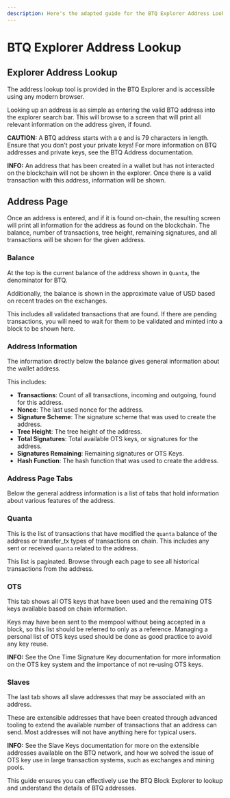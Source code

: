 ```yaml
---
description: Here's the adapted guide for the BTQ Explorer Address Lookup
---
```


# BTQ Explorer Address Lookup

## Explorer Address Lookup

The address lookup tool is provided in the BTQ Explorer and is accessible using any modern browser.

Looking up an address is as simple as entering the valid BTQ address into the explorer search bar. This will browse to a screen that will print all relevant information on the address given, if found.

**CAUTION:** A BTQ address starts with a `Q` and is 79 characters in length. Ensure that you don't post your private keys! For more information on BTQ addresses and private keys, see the BTQ Address documentation.

**INFO:** An address that has been created in a wallet but has not interacted on the blockchain will not be shown in the explorer. Once there is a valid transaction with this address, information will be shown.

## Address Page

Once an address is entered, and if it is found on-chain, the resulting screen will print all information for the address as found on the blockchain. The balance, number of transactions, tree height, remaining signatures, and all transactions will be shown for the given address.

### **Balance**

At the top is the current balance of the address shown in `Quanta`, the denominator for BTQ.

Additionally, the balance is shown in the approximate value of USD based on recent trades on the exchanges.

This includes all validated transactions that are found. If there are pending transactions, you will need to wait for them to be validated and minted into a block to be shown here.

### **Address Information**

The information directly below the balance gives general information about the wallet address.

This includes:

* **Transactions**: Count of all transactions, incoming and outgoing, found for this address.
* **Nonce**: The last used nonce for the address.
* **Signature Scheme**: The signature scheme that was used to create the address.
* **Tree Height**: The tree height of the address.
* **Total Signatures**: Total available OTS keys, or signatures for the address.
* **Signatures Remaining**: Remaining signatures or OTS Keys.
* **Hash Function**: The hash function that was used to create the address.

### Address Page Tabs

Below the general address information is a list of tabs that hold information about various features of the address.

### **Quanta**

This is the list of transactions that have modified the `quanta` balance of the address or transfer\_tx types of transactions on chain. This includes any sent or received `quanta` related to the address.

This list is paginated. Browse through each page to see all historical transactions from the address.

### **OTS**

This tab shows all OTS keys that have been used and the remaining OTS keys available based on chain information.

Keys may have been sent to the mempool without being accepted in a block, so this list should be referred to only as a reference. Managing a personal list of OTS keys used should be done as good practice to avoid any key reuse.

**INFO:** See the One Time Signature Key documentation for more information on the OTS key system and the importance of not re-using OTS keys.

### **Slaves**

The last tab shows all slave addresses that may be associated with an address.

These are extensible addresses that have been created through advanced tooling to extend the available number of transactions that an address can send. Most addresses will not have anything here for typical users.

**INFO:** See the Slave Keys documentation for more on the extensible addresses available on the BTQ network, and how we solved the issue of OTS key use in large transaction systems, such as exchanges and mining pools.

This guide ensures you can effectively use the BTQ Block Explorer to lookup and understand the details of BTQ addresses.
